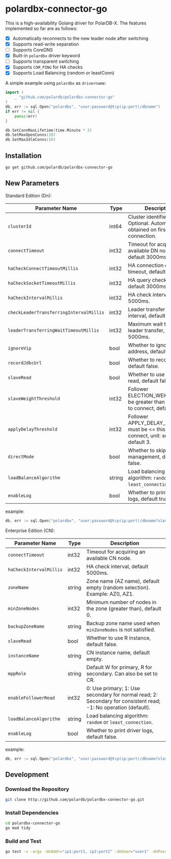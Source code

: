 # polardbx-connector-go
This is a high-availability Golang driver for PolarDB-X. The features implemented so far are as follows:

- [x] Automatically reconnects to the new leader node after switching
- [x] Supports read-write separation
- [ ] Supports CoreDNS
- [x] Built-in `polardbx` driver keyword
- [ ] Supports transparent switching
- [x] Supports `COM_PING` for HA checks
- [x] Supports Load Balancing (random or leastConn)

A simple example using `polardbx` as `drivername`:
```go
import (
	_ "github.com/polardb/polardbx-connector-go"
)
db, err := sql.Open("polardbx", "user:password@tcp(ip:port)/dbname")
if err != nil {
    panic(err)
}

db.SetConnMaxLifetime(time.Minute * 3)
db.SetMaxOpenConns(10)
db.SetMaxIdleConns(10)
```

## Installation
```zsh
go get github.com/polardb/polardbx-connector-go
```

## New Parameters
Standard Edition (Dn):

| Parameter Name                          | Type   | Description                                                                              |
|-----------------------------------------|--------|------------------------------------------------------------------------------------------|
| `clusterId`                             | int64  | Cluster identifier. Optional. Automatically obtained on first connection.                |
| `connectTimeout`                        | int32  | Timeout for acquiring an available DN node, default 3000ms.                              |
| `haCheckConnectTimeoutMillis`           | int32  | HA connection check timeout, default 3000ms.                                             |
| `haCheckSocketTimeoutMillis`            | int32  | HA query check timeout, default 3000ms.                                                  |
| `haCheckIntervalMillis`                 | int32  | HA check interval, default 5000ms.                                                       |
| `checkLeaderTransferringIntervalMillis` | int32  | Leader transfer detection interval, default 100ms.                                       |
| `leaderTransferringWaitTimeoutMillis`   | int32  | Maximum wait time for leader transfer, default 5000ms.                                   |
| `ignoreVip`                             | bool   | Whether to ignore VIP address, default true.                                             |
| `recordJdbcUrl`                         | bool   | Whether to record DSN, default false.                                                    |
| `slaveRead`                             | bool   | Whether to use follower read, default false.                                             |
| `slaveWeightThreshold`                  | int32  | Follower ELECTION_WEIGHT must be greater than this value to connect, default 1.          |
| `applyDelayThreshold`                   | int32  | Follower APPLY_DELAY_SECONDS must be <= this value to connect, unit: seconds, default 3. |
| `directMode`                            | bool   | Whether to skip HA management, default false.                                            |
| `loadBalanceAlgorithm`                  | string | Load balancing algorithm: `random` or `least_connection`.                                |
| `enableLog`                             | bool   | Whether to print driver logs, default true.                                              |

example:
```go
db, err := sql.Open("polardbx", "user:password@tcp(ip:port)/dbname?slaveRead=false&slaveWeightThreshold=1&applyDelayThreshold=3)
```

Enterprise Edition (CN):

| Parameter Name               | Type    | Description                                                                                                     |
|------------------------------|---------|-----------------------------------------------------------------------------------------------------------------|
| `connectTimeout`             | int32   | Timeout for acquiring an available CN node.                                                                     |
| `haCheckIntervalMillis`      | int32   | HA check interval, default 5000ms.                                                                              |
| `zoneName`                   | string  | Zone name (AZ name), default empty (random selection). Example: AZ0, AZ1.                                       |
| `minZoneNodes`               | int32   | Minimum number of nodes in the zone (greater than), default 0.                                                  |
| `backupZoneName`             | string  | Backup zone name used when `minZoneNodes` is not satisfied.                                                     |
| `slaveRead`                  | bool    | Whether to use R instance, default false.                                                                       |
| `instanceName`               | string  | CN instance name, default empty.                                                                                |
| `mppRole`                    | string  | Default W for primary, R for secondary. Can also be set to CR.                                                  |
| `enableFollowerRead`         | int32   | 0: Use primary; 1: Use secondary for normal read; 2: Secondary for consistent read; -1: No operation (default). |
| `loadBalanceAlgorithm`       | string  | Load balancing algorithm: `random` or `least_connection`.                                                       |
| `enableLog`                  | bool    | Whether to print driver logs, default false.                                                                    |

example:
```go
db, err := sql.Open("polardbx", "user:password@tcp(ip:port)/dbname?slaveRead=true&loadBalanceAlgorithm=random")
```

## Development
### Download the Repository
```zsh
git clone http://github.com/polardb/polardbx-connector-go.git
```

### Install Dependencies
```zsh
cd polardbx-connector-go
go mod tidy
```

### Build and Test
```zsh
go test -v -args -dnAddr="ip1:port1, ip2:port2" -dnUser="user1" -dnPasswd="passwd1" -cnAddr="ip3:port3, ip4:port4" -cnUser="user2" -cnPasswd="passwd2" -zoneName="name1" -backupZoneName="name2" -instanceName="name3"
```




